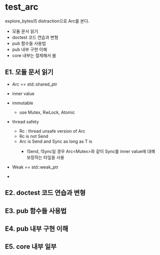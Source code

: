 # test_arc

explore_bytes의 distraction으로 Arc를 본다. 

- 모듈 문서 읽기 
- doctest 코드 연습과 변형 
- pub 함수들 사용법
- pub 내부 구현 이해 
- core 내부는 절제해서 봄 

## E1. 모듈 문서 읽기 

- Arc<T> == std::shared_ptr<T>
- inner value 
- immutable 
  - use Mutex, RwLock, Atomic 

- thread safety 
  - Rc<T> : thread unsafe version of Arc<T>
  - Rc<T> is not Send 
  - Arc<T> is Send and Sync as long as T is
    - !Send, !Sync일 경우 Arc<Mutex<T>>와 같이 Sync를 inner value에 대해 보장하는 타잎을 사용
- Weak<T> == std::weak_ptr<T>

- 


## E2. doctest 코드 연습과 변형 


## E3. pub 함수들 사용법


## E4. pub 내부 구현 이해 


## E5. core 내부 일부 


